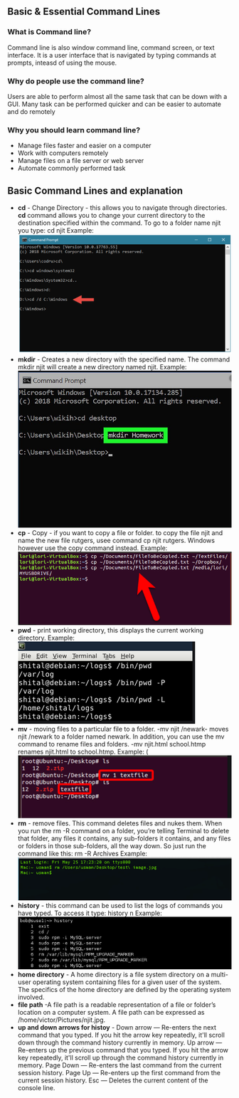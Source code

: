 ## Basic & Essential Command Lines

### What is Command line?
Command line is also window command line, command screen, or text interface. 
It is a user interface that is navigated by typing commands at prompts, inteasd of using the mouse. 

### Why do people use the command line?
Users are able to perform almost all the same task that can be down with a GUI. Many task can be performed quicker and can be easier to automate and do remotely

### Why you should learn command line?
* Manage files faster and easier on a computer
* Work with computers remotely
* Manage files on a file server or web server
* Automate commonly performed task

## Basic Command Lines and explanation

* **cd** - Change Directory - this allows you to navigate through directories. **cd** command allows you to change your current directory to the destination specified within the command. To go to a folder name njit you type: cd njit
Example:
![Cd](/image/cd.PNG)
* **mkdir** - Creates a new directory with the specified name. The command mkdir njit will create a new directory named njit.
Example:
![Mkdir](/image/mkdir.PNG)
* **cp**  - Copy - if you want to copy a file or folder. to copy the file njit and name the new file rutgers, usee command cp njit rutgers. Windows however use the copy command instead.
Example:
![Cp](/image/cp.PNG)
* **pwd** - print working directory, this displays the current working directory. 
Example:
![Pwd](/image/pwd.PNG)
* **mv** - moving files to a particular file to a folder. -mv njit /newark- moves njit /newark to a folder named newark. In addition, you can use the mv command to rename files and folders. -mv njit.html school.htmp renames njit.html to school.htmp.
Example:
(![Mv](/image/mv.PNG)
* **rm** - remove files. This command deletes files and nukes them. When you run the rm -R command on a folder, you’re telling Terminal to delete that folder, any files it contains, any sub-folders it contains, and any files or folders in those sub-folders, all the way down.  So just run the command like this: rm -R Archives
Example:
![Rm](/image/rm.PNG)
* **history** - this command can be used to list the logs of commands you have typed. To access it type: history n
Example:
![History](/image/history.PNG)
* **home directory** - A home directory is a file system directory on a multi-user operating system containing files for a given user of the system. The specifics of the home directory are defined by the operating system involved.
* **file path** -A file path is a readable representation of a file or folder’s location on a computer system. A file path can be expressed as /home/victor/Pictures/njit.jpg.
* **up and down arrows for histoy** - Down arrow — Re-enters the next command that you typed. If you hit the arrow key repeatedly, it'll scroll down through the command history currently in memory.
Up arrow — Re-enters up the previous command that you typed. If you hit the arrow key repeatedly, it'll scroll up through the command history currently in memory.
Page Down — Re-enters the last command from the current session history.
Page Up — Re-enters up the first command from the current session history.
Esc — Deletes the current content of the console line.
